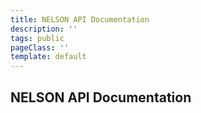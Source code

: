 ```yaml
---
title: NELSON API Documentation
description: ''
tags: public
pageClass: ''
template: default
---
```


## NELSON API Documentation
